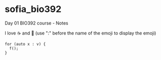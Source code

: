 # sofia_bio392
Day 01 BIO392 course - Notes

I love ☕ and 💃 (use ":" before the name of the emoji to display the emoji)

```piece of code
for (auto x : v) {
  f();
}
```
